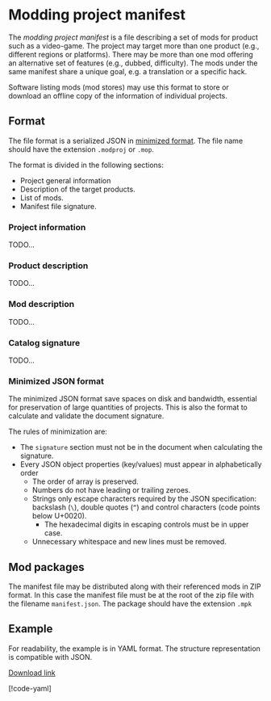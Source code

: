 # Modding project manifest

The _modding project manifest_ is a file describing a set of mods for product
such as a video-game. The project may target more than one product (e.g.,
different regions or platforms). There may be more than one mod offering an
alternative set of features (e.g., dubbed, difficulty). The mods under the same
manifest share a unique goal, e.g. a translation or a specific hack.

Software listing mods (mod stores) may use this format to store or download an
offline copy of the information of individual projects.

## Format

The file format is a serialized JSON in
[minimized format](#minimized-json-format). The file name should have the
extension `.modproj` or `.mop`.

The format is divided in the following sections:

- Project general information
- Description of the target products.
- List of mods.
- Manifest file signature.

### Project information

TODO...

### Product description

TODO...

### Mod description

TODO...

### Catalog signature

TODO...

### Minimized JSON format

The minimized JSON format save spaces on disk and bandwidth, essential for
preservation of large quantities of projects. This is also the format to
calculate and validate the document signature.

The rules of minimization are:

- The `signature` section must not be in the document when calculating the
  signature.
- Every JSON object properties (key/values) must appear in alphabetically order
  - The order of array is preserved.
  - Numbers do not have leading or trailing zeroes.
  - Strings only escape characters required by the JSON specification: backslash
    (`\`), double quotes (`“`) and control characters (code points below
    U+0020).
    - The hexadecimal digits in escaping controls must be in upper case.
  - Unnecessary whitespace and new lines must be removed.

## Mod packages

The manifest file may be distributed along with their referenced mods in ZIP
format. In this case the manifest file must be at the root of the zip file with
the filename `manifest.json`. The package should have the extension `.mpk`

## Example

For readability, the example is in YAML format. The structure representation is
compatible with JSON.

[Download link](./resources/example.modproj.yml)

[!code-yaml[](./resources/example.modproj.yml)]
